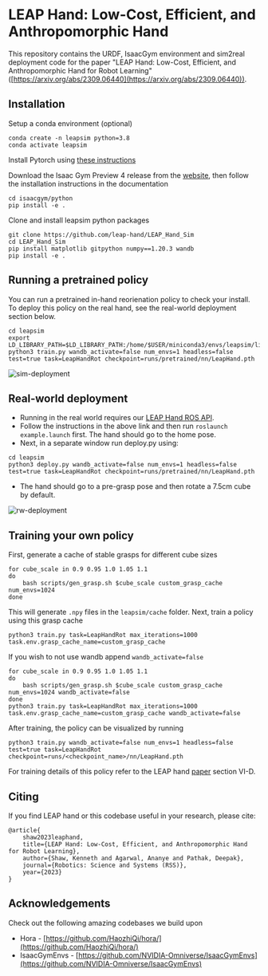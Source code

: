 # LEAP Hand: Low-Cost, Efficient, and Anthropomorphic Hand
This repository contains the URDF, IsaacGym environment and sim2real deployment code for the paper "LEAP Hand: Low-Cost, Efficient, and Anthropomorphic Hand for Robot Learning" ([https://arxiv.org/abs/2309.06440](https://arxiv.org/abs/2309.06440)).  

## Installation
 
Setup a conda environment (optional)

```
conda create -n leapsim python=3.8
conda activate leapsim
```
Install Pytorch using [these instructions](https://pytorch.org/get-started/locally/)

Download the Isaac Gym Preview 4 release from the [website](https://developer.nvidia.com/isaac-gym), then
follow the installation instructions in the documentation  
```
cd isaacgym/python
pip install -e .
```
Clone and install leapsim python packages
```
git clone https://github.com/leap-hand/LEAP_Hand_Sim
cd LEAP_Hand_Sim
pip install matplotlib gitpython numpy==1.20.3 wandb
pip install -e .
```
## Running a pretrained policy
You can run a pretrained in-hand reorienation policy to check your install. To deploy this policy on the real hand, see the real-world deployment section below. 
```
cd leapsim
export LD_LIBRARY_PATH=$LD_LIBRARY_PATH:/home/$USER/miniconda3/envs/leapsim/lib
python3 train.py wandb_activate=false num_envs=1 headless=false test=true task=LeapHandRot checkpoint=runs/pretrained/nn/LeapHand.pth
```
![sim-deployment](docs/images/sim.gif)

## Real-world deployment
- Running in the real world requires our [LEAP Hand ROS API](https://github.com/leap-hand/LEAP_Hand_API/tree/main/ros_module).
- Follow the instructions in the above link and then run ```roslaunch example.launch``` first.  The hand should go to the home pose.
- Next, in a separate window run deploy.py using:
```
cd leapsim
python3 deploy.py wandb_activate=false num_envs=1 headless=false test=true task=LeapHandRot checkpoint=runs/pretrained/nn/LeapHand.pth
```
- The hand should go to a pre-grasp pose and then rotate a 7.5cm cube by default.

![rw-deployment](docs/images/rw.gif)

## Training your own policy
First, generate a cache of stable grasps for different cube sizes

```
for cube_scale in 0.9 0.95 1.0 1.05 1.1 
do
	bash scripts/gen_grasp.sh $cube_scale custom_grasp_cache num_envs=1024 
done
```

This will generate `.npy` files in the `leapsim/cache` folder. Next, train a policy using this grasp cache

```
python3 train.py task=LeapHandRot max_iterations=1000 task.env.grasp_cache_name=custom_grasp_cache
```

If you wish to not use wandb append `wandb_activate=false`

```
for cube_scale in 0.9 0.95 1.0 1.05 1.1 
do
	bash scripts/gen_grasp.sh $cube_scale custom_grasp_cache num_envs=1024 wandb_activate=false
done
python3 train.py task=LeapHandRot max_iterations=1000 task.env.grasp_cache_name=custom_grasp_cache wandb_activate=false
```

After training, the policy can be visualized by running

```
python3 train.py wandb_activate=false num_envs=1 headless=false test=true task=LeapHandRot checkpoint=runs/<checkpoint_name>/nn/LeapHand.pth
```
For training details of this policy refer to the LEAP hand [paper](https://arxiv.org/abs/2309.06440) section VI-D. 

## Citing
If you find LEAP hand or this codebase useful in your research, please cite: 
```
@article{
	shaw2023leaphand,
	title={LEAP Hand: Low-Cost, Efficient, and Anthropomorphic Hand for Robot Learning},
	author={Shaw, Kenneth and Agarwal, Ananye and Pathak, Deepak},
	journal={Robotics: Science and Systems (RSS)},
	year={2023}
}
```

## Acknowledgements

Check out the following amazing codebases we build upon
- Hora - [https://github.com/HaozhiQi/hora/](https://github.com/HaozhiQi/hora/)
- IsaacGymEnvs - [https://github.com/NVIDIA-Omniverse/IsaacGymEnvs](https://github.com/NVIDIA-Omniverse/IsaacGymEnvs)
